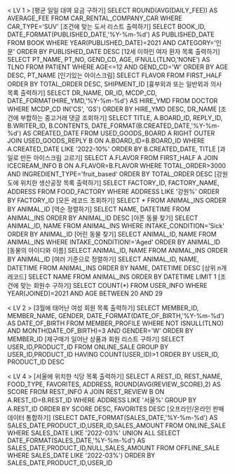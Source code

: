 < LV 1 >
[평균 일일 대여 요금 구하기]
SELECT ROUND(AVG(DAILY_FEE)) AS AVERAGE_FEE FROM CAR_RENTAL_COMPANY_CAR WHERE CAR_TYPE='SUV'
[조건에 맞는 도서 리스트 출력하기]
SELECT BOOK_ID, DATE_FORMAT(PUBLISHED_DATE,'%Y-%m-%d') AS PUBLISHED_DATE FROM BOOK WHERE YEAR(PUBLISHED_DATE)=2021 AND CATEGORY='인문' ORDER BY PUBLISHED_DATE DESC
[12세 이하인 여자 환자 목록 출력하기]
SELECT PT_NAME, PT_NO, GEND_CD, AGE, IFNULL(TLNO,'NONE') AS TLNO FROM PATIENT WHERE AGE<=12 AND GEND_CD='W' ORDER BY AGE DESC, PT_NAME
[인기있는 아이스크림]
SELECT FLAVOR FROM FIRST_HALF ORDER BY TOTAL_ORDER DESC, SHIPMENT_ID
[흉부외과 또는 일반외과 의사 목록 출력하기]
SELECT DR_NAME, DR_ID, MCDP_CD, DATE_FORMAT(HIRE_YMD,'%Y-%m-%d') AS HIRE_YMD FROM DOCTOR WHERE MCDP_CD IN('CS', 'GS') ORDER BY HIRE_YMD DESC, DR_NAME
[조건에 부합하는 중고거래 댓글 조회하기]
SELECT TITLE, A.BOARD_ID, REPLY_ID, B.WRITER_ID, B.CONTENTS, DATE_FORMAT(B.CREATED_DATE,'%Y-%m-%d') AS CREATED_DATE FROM USED_GOODS_BOARD A RIGHT OUTER JOIN USED_GOODS_REPLY B ON A.BOARD_ID=B.BOARD_ID WHERE A.CREATED_DATE LIKE '2022-10%' ORDER BY B.CREATED_DATE, TITLE
[과일로 만든 아이스크림 고르기]
SELECT A.FLAVOR FROM FIRST_HALF A JOIN ICECREAM_INFO B ON A.FLAVOR=B.FLAVOR WHERE TOTAL_ORDER>3000 AND INGREDIENT_TYPE='fruit_based' ORDER BY TOTAL_ORDER DESC
[강원도에 위치한 생산공장 목록 출력하기]
SELECT FACTORY_ID, FACTORY_NAME, ADDRESS FROM FOOD_FACTORY WHERE ADDRESS LIKE '강원%' ORDER BY FACTORY_ID
[모든 레코드 조회하기]
SELECT * FROM ANIMAL_INS ORDER BY ANIMAL_ID
[역순 정렬하기]
SELECT NAME, DATETIME FROM ANIMAL_INS ORDER BY ANIMAL_ID DESC
[아픈 동물 찾기]
SELECT ANIMAL_ID, NAME FROM ANIMAL_INS WHERE INTAKE_CONDITION='Sick' ORDER BY ANIMAL_ID
[어린 동물 찾기]
SELECT ANIMAL_ID, NAME FROM ANIMAL_INS WHERE INTAKE_CONDITION!='Aged' ORDER BY ANIMAL_ID
[동물의 아이디와 이름]
SELECT ANIMAL_ID, NAME FROM ANIMAL_INS ORDER BY ANIMAL_ID
[여러 기준으로 정렬하기]
SELECT ANIMAL_ID, NAME, DATETIME FROM ANIMAL_INS ORDER BY NAME, DATETIME DESC
[상위 n개 레코드]
SELECT NAME FROM ANIMAL_INS ORDER BY DATETIME LIMIT 1
[조건에 맞는 회원수 구하기]
SELECT COUNT(*) FROM USER_INFO WHERE YEAR(JOINED)=2021 AND AGE BETWEEN 20 AND 29

< LV 2 >
[3월에 태어난 여성 회원 목록 출력하기]
SELECT MEMBER_ID, MEMBER_NAME, GENDER, DATE_FORMAT(DATE_OF_BIRTH,'%Y-%m-%d') AS DATE_OF_BIRTH FROM MEMBER_PROFILE WHERE NOT ISNULL(TLNO) AND MONTH(DATE_OF_BIRTH)=3 AND GENDER='W' ORDER BY MEMBER_ID
[재구매가 일어난 상품과 회원 리스트 구하기]
SELECT USER_ID,PRODUCT_ID FROM ONLINE_SALE GROUP BY USER_ID,PRODUCT_ID HAVING COUNT(USER_ID)>1 ORDER BY USER_ID, PRODUCT_ID DESC

< LV 4 >
[서울에 위치한 식당 목록 출력하기]
SELECT A.REST_ID, REST_NAME, FOOD_TYPE, FAVORITES, ADDRESS, ROUND(AVG(REVIEW_SCORE),2) AS SCORE FROM REST_INFO A JOIN REST_REVIEW B ON A.REST_ID=B.REST_ID WHERE ADDRESS LIKE '서울%' GROUP BY A.REST_ID ORDER BY SCORE DESC, FAVORITES DESC
[오프라인/온라인 판매 데이터 통합하기]
(SELECT DATE_FORMAT(SALES_DATE,'%Y-%m-%d') AS SALES_DATE,PRODUCT_ID,USER_ID,SALES_AMOUNT 
FROM ONLINE_SALE 
WHERE SALES_DATE LIKE '2022-03%'
UNION ALL
SELECT DATE_FORMAT(SALES_DATE,'%Y-%m-%d') AS SALES_DATE,PRODUCT_ID,NULL,SALES_AMOUNT 
FROM OFFLINE_SALE
WHERE SALES_DATE LIKE '2022-03%')
ORDER BY SALES_DATE,PRODUCT_ID,USER_ID

  
